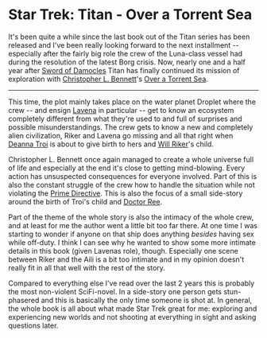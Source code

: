 # Star Trek: Titan - Over a Torrent Sea

It's been quite a while since the last book out of the Titan series has been
released and I've been really looking forward to the next installment --
especially after the fairly big role the crew of the Luna-class vessel had
during the resolution of the latest Borg crisis. Now, nearly one and a half
year after [Sword of Damocles][] Titan has finally continued its mission of
exploration with [Christopher L. Bennett][]'s [Over a Torrent Sea][].

[Over a torrent sea]: http://memory-beta.wikia.com/wiki/Over_a_Torrent_Sea
[Sword of Damocles]: http://memory-beta.wikia.com/wiki/Sword_of_Damocles
[Christopher L. Bennett]: http://home.fuse.net/ChristopherLBennett/

-------------------------------

This time, the plot mainly takes place on the water planet Droplet where the
crew -- and ensign [Lavena][] in particular -- get to know an ecosystem
completely different from what they're used to and full of surprises and
possible misunderstandings. The crew gets to know a new and completely alien
civilization, Riker and Lavena go missing and all that right when [Deanna Troi][]
is about to give birth to hers and [Will Riker][]'s child.

Christopher L. Bennett once again managed to create a whole universe full of
life and especially at the end it's close to getting mind-blowing. Every
action has unsuspected consequences for everyone involved. Part of this is
also the constant struggle of the crew how to handle the situation while not
violating the [Prime Directive][]. This is also the focus of a small side-story
around the birth of Troi's child and [Doctor Ree][]. 

Part of the theme of the whole story is also the intimacy of the whole crew,
and at least for me the author went a little bit too far there. At one time
I was starting to wonder if anyone on that ship does anything *besides* having
sex while off-duty. I think I can see why he wanted to show some more intimate
details in this book (given Lavenas role), though. Especially one scene
between Riker and the Aili is a bit too intimate and in my opinion doesn't
really fit in all that well with the rest of the story.

Compared to everything else I've read over the last 2 years this is probably the
most non-violent SciFi-novel. In a side-story one person gets stun-phasered
and this is basically the only time someone is shot at. In general, the whole
book is all about what made Star Trek great for me: exploring and experiencing
new worlds and not shooting at everything in sight and asking questions later.

[Lavena]: http://memory-beta.wikia.com/wiki/Aili_Lavena
[Prime Directive]: http://memory-alpha.org/en/index.php/Prime_Directive
[Doctor Ree]: http://memory-beta.wikia.com/wiki/Shenti_Yisec_Eres_Ree
[Deanna Troi]: http://memory-beta.wikia.com/wiki/Deanna_Troi
[Will Riker]: http://memory-beta.wikia.com/wiki/William_T._Riker
